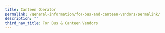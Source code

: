 ```yaml
---
title: Canteen Operator
permalink: /general-information/for-bus-and-canteen-vendors/permalink/
description: ""
third_nav_title: For Bus & Canteen Vendors
---
```

